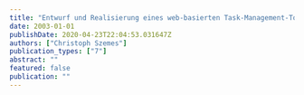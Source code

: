 ```yaml
---
title: "Entwurf und Realisierung eines web-basierten Task-Management-Tools"
date: 2003-01-01
publishDate: 2020-04-23T22:04:53.031647Z
authors: ["Christoph Szemes"]
publication_types: ["7"]
abstract: ""
featured: false
publication: ""
---
```


